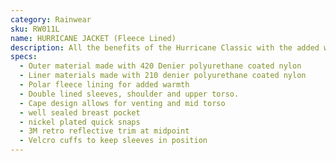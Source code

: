```yaml
---
category: Rainwear
sku: RW011L
name: HURRICANE JACKET (Fleece Lined)
description: All the benefits of the Hurricane Classic with the added warmth of a polar feece lining.
specs:
  - Outer material made with 420 Denier polyurethane coated nylon
  - Liner materials made with 210 denier polyurethane coated nylon
  - Polar fleece lining for added warmth
  - Double lined sleeves, shoulder and upper torso.
  - Cape design allows for venting and mid torso
  - well sealed breast pocket
  - nickel plated quick snaps
  - 3M retro reflective trim at midpoint
  - Velcro cuffs to keep sleeves in position
---
```

